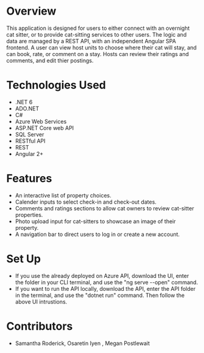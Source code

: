 

# Overview
This application is designed for users to either connect with an overnight cat sitter, or to provide cat-sitting services to other users. The logic and data are managed by a REST API, with an independent Angular SPA frontend. A user can view host units to choose where their cat will stay, and can book, rate, or comment on a stay. Hosts can review their ratings and comments, and edit thier postings.

# Technologies Used
- .NET 6
- ADO.NET
- C#
- Azure Web Services
- ASP.NET Core web API
- SQL Server
- RESTful API
- REST
- Angular 2+

# Features
- An interactive list of property choices.
- Calender inputs to select check-in and check-out dates.
- Comments and ratings sections to allow cat owners to review cat-sitter properties.
- Photo upload input for cat-sitters to showcase an image of their property.
- A navigation bar to direct users to log in or create a new account.


# Set Up
- If you use the already deployed on Azure API, download the UI, enter the folder in your CLI terminal, and use the "ng serve --open" command.
- If you want to run the API locally, download the API, enter the API folder in the terminal, and use the "dotnet run" command. Then follow the above UI intrustions.

# Contributors
- Samantha Roderick, Osaretin Iyen , Megan Postlewait

